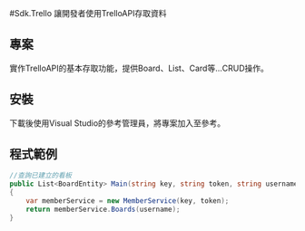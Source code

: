 #Sdk.Trello
讓開發者使用TrelloAPI存取資料

## 專案
實作TrelloAPI的基本存取功能，提供Board、List、Card等...CRUD操作。

## 安裝
下載後使用Visual Studio的參考管理員，將專案加入至參考。
  
## 程式範例
```c#
//查詢已建立的看板
public List<BoardEntity> Main(string key, string token, string username)
{
    var memberService = new MemberService(key, token);
    return memberService.Boards(username);
}
```  
